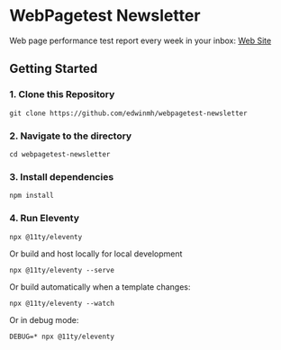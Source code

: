 # WebPagetest Newsletter

Web page performance test report every week in your inbox: [Web Site](https://www.webpagetestnewsletter.com/)

## Getting Started

### 1. Clone this Repository

```
git clone https://github.com/edwinmh/webpagetest-newsletter
```

### 2. Navigate to the directory

```
cd webpagetest-newsletter
```

### 3. Install dependencies

```
npm install
```

### 4. Run Eleventy

```
npx @11ty/eleventy
```

Or build and host locally for local development
```
npx @11ty/eleventy --serve
```

Or build automatically when a template changes:
```
npx @11ty/eleventy --watch
```

Or in debug mode:
```
DEBUG=* npx @11ty/eleventy
```
